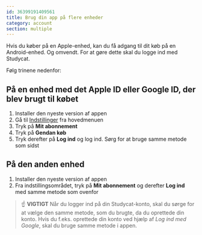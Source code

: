 ```yaml
---
id: 36399191409561
title: Brug din app på flere enheder
category: account
section: multiple
---
```

Hvis du køber på en Apple-enhed, kan du få adgang til dit køb på en Android-enhed. Og omvendt. For at gøre dette skal du logge ind med Studycat.

Følg trinene nedenfor:

  
## På en enhed med det Apple ID eller Google ID, der blev brugt til købet
1. Installer den nyeste version af appen  
2. Gå til [Indstillinger](https://help.studycat.com/hc/en-us/articles/34518228622105) fra hovedmenuen 
3. Tryk på **Mit abonnement**  
4. Tryk på **Gendan køb**  
5. Tryk derefter på **Log ind** og log ind. Sørg for at bruge samme metode som sidst

  
## På den anden enhed
1. Installer den nyeste version af appen  
2. Fra indstillingsområdet, tryk på **Mit abonnement** og derefter **Log ind** med samme metode som ovenfor  
  
> ☝️ **VIGTIGT**
Når du logger ind på din Studycat-konto, skal du sørge for at vælge den samme metode, som du brugte, da du oprettede din konto. Hvis du f.eks. oprettede din konto ved hjælp af _Log ind med Google_, skal du bruge samme metode i appen.

